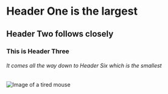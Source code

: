 # Header One is the largest
## Header Two follows closely
### This is Header Three
###### It comes all the way down to Header Six which is the smallest

![Image of a tired mouse](https://www.google.com/url?sa=i&url=https%3A%2F%2Fwww.dreamstime.com%2Fillustration%2Ftired-mice.html&psig=AOvVaw2QSAYOZc1k7nYTESsa8iCo&ust=1719936257018000&source=images&cd=vfe&opi=89978449&ved=0CBEQjRxqFwoTCKDwkP-bhocDFQAAAAAdAAAAABAE)
